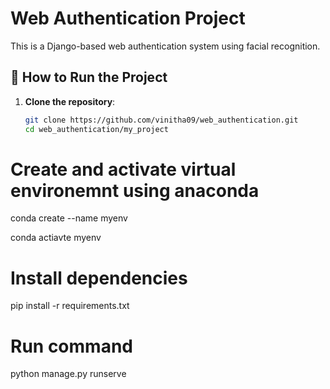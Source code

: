 # Web Authentication Project

This is a Django-based web authentication system using facial recognition.

## 🚀 How to Run the Project

1. **Clone the repository**:
   ```bash
   git clone https://github.com/vinitha09/web_authentication.git
   cd web_authentication/my_project

# Create and activate virtual environemnt using anaconda
conda create --name myenv 

conda actiavte myenv


# Install dependencies
pip install -r requirements.txt

# Run command
python manage.py runserve
